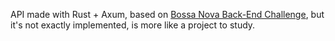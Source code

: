 API made with Rust + Axum, based on [Bossa Nova Back-End Challenge](https://bossabox.notion.site/Back-end-0b2c45f1a00e4a849eefe3b1d57f23c6), but it's not exactly implemented, is more like a project to study.